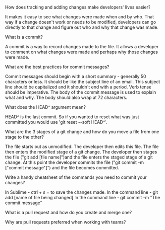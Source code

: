 How does tracking and adding changes make developers' lives easier?

It makes it easy to see what changes were made when and by who. That way if a change doesn't work or needs to be modified, developers can go directly to that change and figure out who and why that change was made.

What is a commit?

A commit is a way to record changes made to the file. It allows a developer to comment on what changes were made and perhaps why those changes were made. 

What are the best practices for commit messages?

Commit messages should begin with a short summary - generally 50 characters or less. It should be like the subject line of an email. This subject line should be capitalized and it shouldn't end with a period. Verb tense should be imperative. The body of the commit message is used to explain what and why. The body should also wrap at 72 characters.

What does the HEAD^ argument mean?

HEAD^ is the last commit. So if you wanted to reset what was just committed you would use 'git reset --soft HEAD^'.

What are the 3 stages of a git change and how do you move a file from one stage to the other?

The file starts out as unmodified. The developer then edits this file. The file then enters the modified stage of a git change. The developer then stages the file ("git add [file name]")and the file enters the staged stage of a git change. At this point the developer commits the file ("git commit -m ["commit message"]") and the file becomes committed.

Write a handy cheatsheet of the commands you need to commit your changes?

In Sublime - ctrl + s = to save the changes made.
In the command line - git add [name of file being changed]
In the command line - git commit -m "The commit message"

What is a pull request and how do you create and merge one?



Why are pull requests preferred when working with teams?


